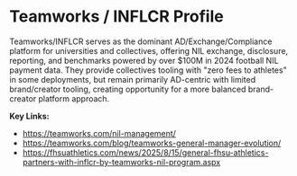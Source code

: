 # Teamworks / INFLCR Profile

Teamworks/INFLCR serves as the dominant AD/Exchange/Compliance platform for universities and collectives, offering NIL exchange, disclosure, reporting, and benchmarks powered by over $100M in 2024 football NIL payment data. They provide collectives tooling with "zero fees to athletes" in some deployments, but remain primarily AD-centric with limited brand/creator tooling, creating opportunity for a more balanced brand-creator platform approach.

**Key Links:**
- https://teamworks.com/nil-management/
- https://teamworks.com/blog/teamworks-general-manager-evolution/
- https://fhsuathletics.com/news/2025/8/15/general-fhsu-athletics-partners-with-inflcr-by-teamworks-nil-program.aspx